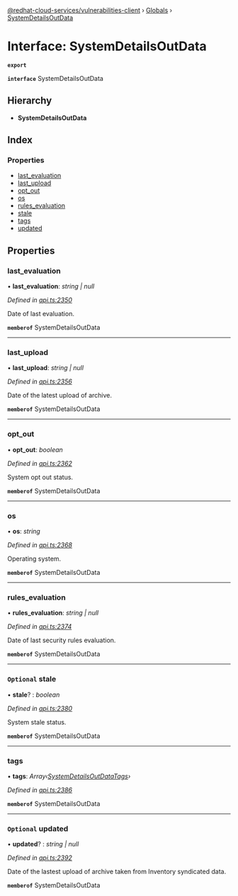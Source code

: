 [@redhat-cloud-services/vulnerabilities-client](../README.md) › [Globals](../globals.md) › [SystemDetailsOutData](systemdetailsoutdata.md)

# Interface: SystemDetailsOutData

**`export`** 

**`interface`** SystemDetailsOutData

## Hierarchy

* **SystemDetailsOutData**

## Index

### Properties

* [last_evaluation](systemdetailsoutdata.md#last_evaluation)
* [last_upload](systemdetailsoutdata.md#last_upload)
* [opt_out](systemdetailsoutdata.md#opt_out)
* [os](systemdetailsoutdata.md#os)
* [rules_evaluation](systemdetailsoutdata.md#rules_evaluation)
* [stale](systemdetailsoutdata.md#optional-stale)
* [tags](systemdetailsoutdata.md#tags)
* [updated](systemdetailsoutdata.md#optional-updated)

## Properties

###  last_evaluation

• **last_evaluation**: *string | null*

*Defined in [api.ts:2350](https://github.com/RedHatInsights/javascript-clients/blob/master/packages/vulnerabilities/api.ts#L2350)*

Date of last evaluation.

**`memberof`** SystemDetailsOutData

___

###  last_upload

• **last_upload**: *string | null*

*Defined in [api.ts:2356](https://github.com/RedHatInsights/javascript-clients/blob/master/packages/vulnerabilities/api.ts#L2356)*

Date of the latest upload of archive.

**`memberof`** SystemDetailsOutData

___

###  opt_out

• **opt_out**: *boolean*

*Defined in [api.ts:2362](https://github.com/RedHatInsights/javascript-clients/blob/master/packages/vulnerabilities/api.ts#L2362)*

System opt out status.

**`memberof`** SystemDetailsOutData

___

###  os

• **os**: *string*

*Defined in [api.ts:2368](https://github.com/RedHatInsights/javascript-clients/blob/master/packages/vulnerabilities/api.ts#L2368)*

Operating system.

**`memberof`** SystemDetailsOutData

___

###  rules_evaluation

• **rules_evaluation**: *string | null*

*Defined in [api.ts:2374](https://github.com/RedHatInsights/javascript-clients/blob/master/packages/vulnerabilities/api.ts#L2374)*

Date of last security rules evaluation.

**`memberof`** SystemDetailsOutData

___

### `Optional` stale

• **stale**? : *boolean*

*Defined in [api.ts:2380](https://github.com/RedHatInsights/javascript-clients/blob/master/packages/vulnerabilities/api.ts#L2380)*

System stale status.

**`memberof`** SystemDetailsOutData

___

###  tags

• **tags**: *Array‹[SystemDetailsOutDataTags](systemdetailsoutdatatags.md)›*

*Defined in [api.ts:2386](https://github.com/RedHatInsights/javascript-clients/blob/master/packages/vulnerabilities/api.ts#L2386)*

**`memberof`** SystemDetailsOutData

___

### `Optional` updated

• **updated**? : *string | null*

*Defined in [api.ts:2392](https://github.com/RedHatInsights/javascript-clients/blob/master/packages/vulnerabilities/api.ts#L2392)*

Date of the lastest upload of archive taken from Inventory syndicated data.

**`memberof`** SystemDetailsOutData
